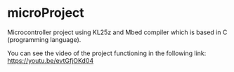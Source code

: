 # microProject
Microcontroller project using KL25z and Mbed compiler which is based in C (programming language).

You can see the video of the project functioning in the following link: https://youtu.be/evtGfjOKd04
